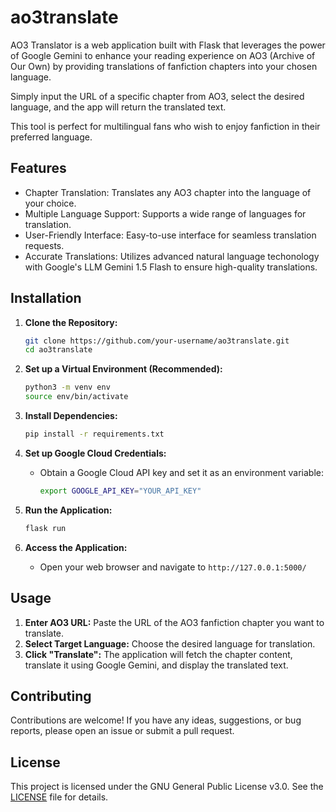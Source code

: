 # ao3translate
AO3 Translator is a web application built with Flask that leverages the power of Google Gemini to enhance your reading experience on AO3 (Archive of Our Own) by providing translations of fanfiction chapters into your chosen language.  

Simply input the URL of a specific chapter from AO3, select the desired language, and the app will return the translated text.   

This tool is perfect for multilingual fans who wish to enjoy fanfiction in their preferred language.  

## Features
- Chapter Translation: Translates any AO3 chapter into the language of your choice.
- Multiple Language Support: Supports a wide range of languages for translation.
- User-Friendly Interface: Easy-to-use interface for seamless translation requests.
- Accurate Translations: Utilizes advanced natural language techonology with Google's LLM Gemini 1.5 Flash to ensure high-quality translations.

## Installation

1. **Clone the Repository:**
   ```bash
   git clone https://github.com/your-username/ao3translate.git
   cd ao3translate
   ```

2. **Set up a Virtual Environment (Recommended):**
   ```bash
   python3 -m venv env
   source env/bin/activate
   ```

3. **Install Dependencies:**
   ```bash
   pip install -r requirements.txt
   ```

4. **Set up Google Cloud Credentials:**
    - Obtain a Google Cloud API key and set it as an environment variable:
        ```bash
        export GOOGLE_API_KEY="YOUR_API_KEY"
        ```

5. **Run the Application:**
   ```bash
   flask run
   ```

6. **Access the Application:**
    - Open your web browser and navigate to `http://127.0.0.1:5000/`

## Usage

1. **Enter AO3 URL:** Paste the URL of the AO3 fanfiction chapter you want to translate.
2. **Select Target Language:** Choose the desired language for translation.
3. **Click "Translate":** The application will fetch the chapter content, translate it using Google Gemini, and display the translated text.

## Contributing

Contributions are welcome! If you have any ideas, suggestions, or bug reports, please open an issue or submit a pull request.

## License

This project is licensed under the GNU General Public License v3.0. See the [LICENSE](LICENSE) file for details.
